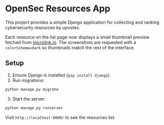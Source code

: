 # OpenSec Resources App

This project provides a simple Django application for collecting and ranking cybersecurity resources by upvotes.

Each resource on the list page now displays a small thumbnail preview fetched from
[microlink.io](https://microlink.io/). The screenshots are requested with a `colorScheme=dark`
so thumbnails match the rest of the interface.

## Setup

1. Ensure Django is installed (`pip install django`).
2. Run migrations:

```bash
python manage.py migrate
```

3. Start the server:

```bash
python manage.py runserver
```

Visit `http://localhost:8000/` to see the resources list.
